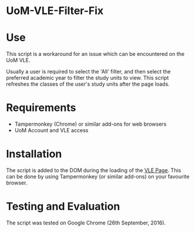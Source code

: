 # UoM-VLE-Filter-Fix
<h1>Use</h1>
This script is a workaround for an issue which can be encountered on the UoM VLE. 

Usually a user is required to select the 'All' filter, and then select the preferred academic year to filter the study units to view. 
This script refreshes the classes of the user's study units after the page loads.

<h1>Requirements</h1>
<ul>
<li>Tampermonkey (Chrome) or similar add-ons for web browsers</li>
<li>UoM Account and VLE access</li>
</ul>

<h1>Installation</h1>
The script is added to the DOM during the loading of the <a href="https://www.um.edu.mt/vle/my/">VLE Page</a>. This can be done by using Tampermonkey (or similar add-ons) on your favourite browser.

<h1>Testing and Evaluation</h1>
The script was tested on Google Chrome (26th September, 2016).
